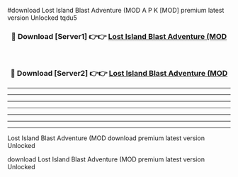 #download Lost Island Blast Adventure (MOD A P K [MOD] premium latest version Unlocked tqdu5 



<div align="center">
<h3>🔴 Download [Server1] 👉👉 <a href="https://apkdownload3.web.app/">Lost Island Blast Adventure (MOD</a></h3><br>

<h3>🔴 Download [Server2] 👉👉 <a href="https://apkdownload3.web.app/">Lost Island Blast Adventure (MOD</a></h3>
</div>





----------------------------------------------------------

----------------------------------------------------------

----------------------------------------------------------

----------------------------------------------------------

----------------------------------------------------------

----------------------------------------------------------

----------------------------------------------------------

Lost Island Blast Adventure (MOD download premium latest version Unlocked

download Lost Island Blast Adventure (MOD premium latest version Unlocked
